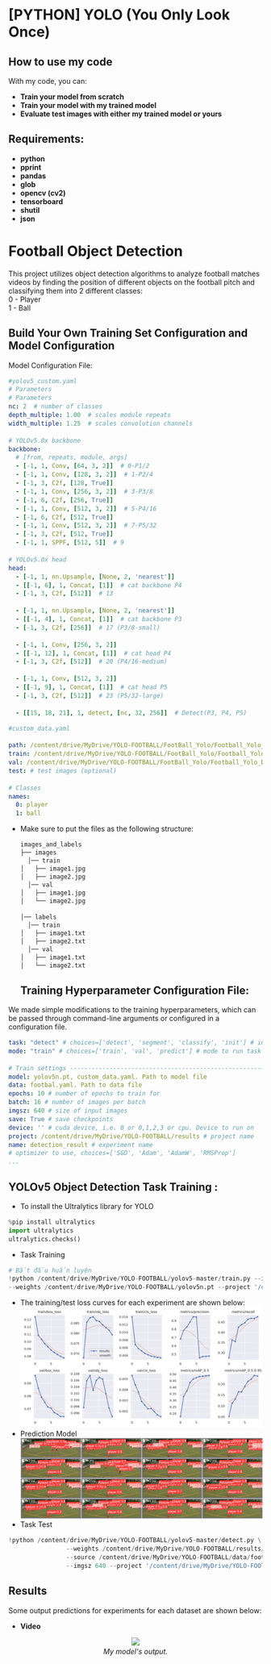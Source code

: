 # [PYTHON] YOLO (You Only Look Once)
## How to use my code
With my code, you can:
* **Train your model from scratch**
* **Train your model with my trained model**
* **Evaluate test images with either my trained model or yours**
## Requirements:

* **python**
* **pprint**
* **pandas**
* **glob**
* **opencv (cv2)**
* **tensorboard**
* **shutil**
* **json**

# Football Object Detection
This project utilizes object detection algorithms to analyze football matches videos by finding the position of different objects on the football pitch and classifying them into 2 different classes:  
0 - Player   
1 - Ball
## Build Your Own Training Set Configuration and Model Configuration
Model Configuration File:
```yaml
#yolov5_custom.yaml
# Parameters
# Parameters
nc: 2  # number of classes
depth_multiple: 1.00  # scales module repeats
width_multiple: 1.25  # scales convolution channels

# YOLOv5.0x backbone
backbone:
  # [from, repeats, module, args]
  - [-1, 1, Conv, [64, 3, 2]]  # 0-P1/2
  - [-1, 1, Conv, [128, 3, 2]]  # 1-P2/4
  - [-1, 3, C2f, [128, True]]
  - [-1, 1, Conv, [256, 3, 2]]  # 3-P3/8
  - [-1, 6, C2f, [256, True]]
  - [-1, 1, Conv, [512, 3, 2]]  # 5-P4/16
  - [-1, 6, C2f, [512, True]]
  - [-1, 1, Conv, [512, 3, 2]]  # 7-P5/32
  - [-1, 3, C2f, [512, True]]
  - [-1, 1, SPPF, [512, 5]]  # 9

# YOLOv5.0x head
head:
  - [-1, 1, nn.Upsample, [None, 2, 'nearest']]
  - [[-1, 6], 1, Concat, [1]]  # cat backbone P4
  - [-1, 3, C2f, [512]]  # 13

  - [-1, 1, nn.Upsample, [None, 2, 'nearest']]
  - [[-1, 4], 1, Concat, [1]]  # cat backbone P3
  - [-1, 3, C2f, [256]]  # 17 (P3/8-small)

  - [-1, 1, Conv, [256, 3, 2]]
  - [[-1, 12], 1, Concat, [1]]  # cat head P4
  - [-1, 3, C2f, [512]]  # 20 (P4/16-medium)

  - [-1, 1, Conv, [512, 3, 2]]
  - [[-1, 9], 1, Concat, [1]]  # cat head P5
  - [-1, 3, C2f, [512]]  # 23 (P5/32-large)

  - [[15, 18, 21], 1, detect, [nc, 32, 256]]  # Detect(P3, P4, P5)
```

```yaml
#custom_data.yaml

path: /content/drive/MyDrive/YOLO-FOOTBALL/FootBall_Yolo/Football_Yolo_Dataset
train: /content/drive/MyDrive/YOLO-FOOTBALL/FootBall_Yolo/Football_Yolo_Dataset/images/train
val: /content/drive/MyDrive/YOLO-FOOTBALL/FootBall_Yolo/Football_Yolo_Dataset/images/val
test: # test images (optional)

# Classes
names:
  0: player
  1: ball
```
* Make sure to put the files as the following structure:
   ```
  images_and_labels
  ├── images
     │── train
  │   ├── image1.jpg
  │   ├── image2.jpg
     │── val
  │   ├── image1.jpg
  │   └── image2.jpg
   
  │── labels
     │── train
  │   ├── image1.txt
  │   ├── image2.txt
     │── val
  │   ├── image1.txt
  │   └── image2.txt
  ```
  ## Training Hyperparameter Configuration File:
We made simple modifications to the training hyperparameters, which can be passed through command-line arguments or configured in a configuration file.
```yaml
task: "detect" # choices=['detect', 'segment', 'classify', 'init'] # init is a special case. Specify task to run.
mode: "train" # choices=['train', 'val', 'predict'] # mode to run task in.

# Train settings -------------------------------------------------------------------------------------------------------
model: yolov5n.pt, custom_data.yaml. Path to model file
data: footbal.yaml. Path to data file
epochs: 10 # number of epochs to train for
batch: 16 # number of images per batch
imgsz: 640 # size of input images
save: True # save checkpoints
device: '' # cuda device, i.e. 0 or 0,1,2,3 or cpu. Device to run on
project: /content/drive/MyDrive/YOLO-FOOTBALL/results # project name
name: detection_result # experiment name
# optimizer to use, choices=['SGD', 'Adam', 'AdamW', 'RMSProp']
...
```
## YOLOv5 Object Detection Task Training :
* To install the Ultralytics library for YOLO 
```python
%pip install ultralytics
import ultralytics
ultralytics.checks()
```
* Task Training
```python
# Bắt đầu huấn luyện
!python /content/drive/MyDrive/YOLO-FOOTBALL/yolov5-master/train.py --img 640 --batch 16 --epochs 10 --data /content/drive/MyDrive/YOLO-FOOTBALL/footbal.yaml \
--weights /content/drive/MyDrive/YOLO-FOOTBALL/yolov5n.pt --project '/content/drive/MyDrive/YOLO-FOOTBALL/results' --name 'detection_result' --rect
```
* The training/test loss curves for each experiment are shown below:
![](results/detection_result/results.png) 
* Prediction Model
![](results/detection_result/val_batch0_pred.jpg)
* Task Test
```python
!python /content/drive/MyDrive/YOLO-FOOTBALL/yolov5-master/detect.py \
                --weights /content/drive/MyDrive/YOLO-FOOTBALL/results/detection_result/weights/best.pt \
                --source /content/drive/MyDrive/YOLO-FOOTBALL/data/football_test/Match_1864_1_0_subclip/Match_1864_1_0_subclip.mp4 \
                --imgsz 640 --project '/content/drive/MyDrive/YOLO-FOOTBALL/rusult_test' --name 'test_result_detection'
```
## Results
Some output predictions for experiments for each dataset are shown below:
- **Video**
<p align="center">
  <img src="rusult_test/test_result_detection/test1.gif"><br/>
  <i>My model's output.</i>
</p>
